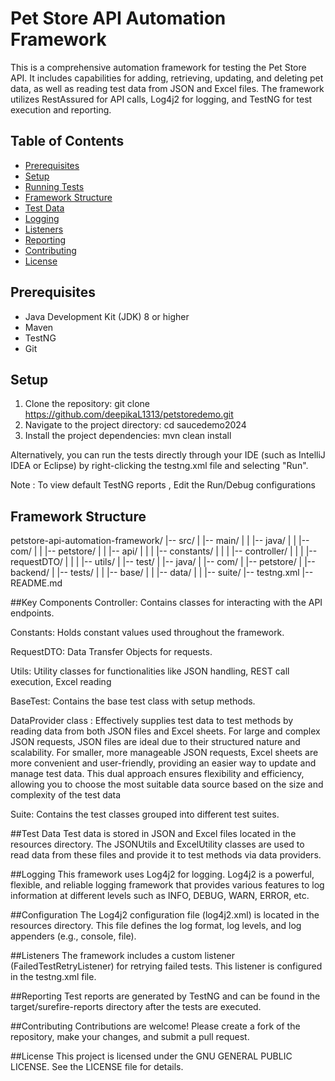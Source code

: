 # Pet Store API Automation Framework

This is a comprehensive automation framework for testing the Pet Store API. It includes capabilities for adding, retrieving, updating, and deleting pet data, as well as reading test data from JSON and Excel files. The framework utilizes RestAssured for API calls, Log4j2 for logging, and TestNG for test execution and reporting.

## Table of Contents
- [Prerequisites](#prerequisites)
- [Setup](#setup)
- [Running Tests](#running-tests)
- [Framework Structure](#framework-structure)
- [Test Data](#test-data)
- [Logging](#logging)
- [Listeners](#listeners)
- [Reporting](#reporting)
- [Contributing](#contributing)
- [License](#license)

## Prerequisites
- Java Development Kit (JDK) 8 or higher
- Maven
- TestNG
- Git

## Setup
1. Clone the repository:
    git clone https://github.com/deepikaL1313/petstoredemo.git
2. Navigate to the project directory:
   cd saucedemo2024
3. Install the project dependencies:
   mvn clean install 

Alternatively, you can run the tests directly through your IDE (such as IntelliJ IDEA or Eclipse) by right-clicking the testng.xml file and selecting "Run".

Note : To view default TestNG reports , Edit the Run/Debug configurations 

## Framework Structure

petstore-api-automation-framework/
|-- src/
|   |-- main/
|   |   |-- java/
|   |       |-- com/
|   |           |-- petstore/
|   |               |-- api/
|   |               |   |-- constants/
|   |               |   |-- controller/
|   |               |   |-- requestDTO/
|   |               |   |-- utils/
|   |-- test/
|       |-- java/
|           |-- com/
|               |-- petstore/
|                   |-- backend/
|                       |-- tests/
|                       |   |-- base/
|                       |   |-- data/
|                       |   |-- suite/
|-- testng.xml
|-- README.md

##Key Components
Controller: Contains classes for interacting with the API endpoints.

Constants: Holds constant values used throughout the framework.

RequestDTO: Data Transfer Objects for requests.

Utils: Utility classes for  functionalities like JSON handling, REST call execution, Excel reading

BaseTest: Contains the base test class with setup methods.

DataProvider class : Effectively supplies test data to test methods by reading data from both JSON files and Excel sheets. For large and complex JSON requests, JSON files are ideal due to their structured nature and scalability. For smaller, more manageable JSON requests, Excel sheets are more convenient and user-friendly, providing an easier way to update and manage test data. This dual approach ensures flexibility and efficiency, allowing you to choose the most suitable data source based on the size and complexity of the test data

Suite: Contains the test classes grouped into different test suites.

##Test Data
Test data is stored in JSON and Excel files located in the resources directory. The JSONUtils and ExcelUtility classes are used to read data from these files and provide it to test methods via data providers.

##Logging
This framework uses Log4j2 for logging. Log4j2 is a powerful, flexible, and reliable logging framework that provides various features to log information at different levels such as INFO, DEBUG, WARN, ERROR, etc.

##Configuration
The Log4j2 configuration file (log4j2.xml) is located in the resources directory. This file defines the log format, log levels, and log appenders (e.g., console, file).

##Listeners
The framework includes a custom listener (FailedTestRetryListener) for retrying failed tests. This listener is configured in the testng.xml file.

##Reporting
Test reports are generated by TestNG and can be found in the target/surefire-reports directory after the tests are executed.

##Contributing
Contributions are welcome! Please create a fork of the repository, make your changes, and submit a pull request.

##License
This project is licensed under the GNU GENERAL PUBLIC LICENSE. See the LICENSE file for details.


